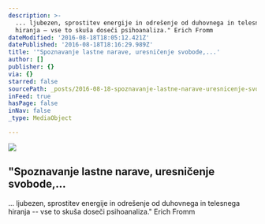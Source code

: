 ```yaml
---
description: >-
  ... ljubezen, sprostitev energije in odrešenje od duhovnega in telesnega
  hiranja – vse to skuša doseči psihoanaliza." Erich Fromm
dateModified: '2016-08-18T18:05:12.421Z'
datePublished: '2016-08-18T18:16:29.989Z'
title: '"Spoznavanje lastne narave, uresničenje svobode,...'
author: []
publisher: {}
via: {}
starred: false
sourcePath: _posts/2016-08-18-spoznavanje-lastne-narave-uresnicenje-svobode.md
inFeed: true
hasPage: false
inNav: false
_type: MediaObject

---
```

![](https://the-grid-user-content.s3-us-west-2.amazonaws.com/9be5f9eb-e321-4e3e-9591-5fdeed5fed85.jpg)

## **"Spoznavanje lastne narave, uresničenje svobode,...**

... ljubezen, sprostitev energije in odrešenje od duhovnega in telesnega hiranja -- vse to skuša doseči psihoanaliza." Erich Fromm